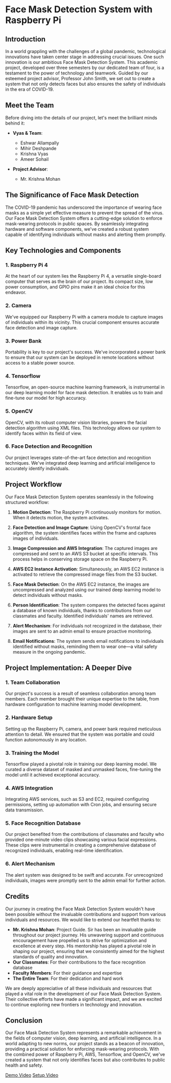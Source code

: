 # Face Mask Detection System with Raspberry Pi

## Introduction

In a world grappling with the challenges of a global pandemic, technological innovations have taken center stage in addressing crucial issues. One such innovation is our ambitious Face Mask Detection System. This academic project, developed over three semesters by our dedicated team of four, is a testament to the power of technology and teamwork. Guided by our esteemed project advisor, Professor John Smith, we set out to create a system that not only detects faces but also ensures the safety of individuals in the era of COVID-19.

## Meet the Team

Before diving into the details of our project, let's meet the brilliant minds behind it:

- **Vyas & Team**:
  - Eshwar Allampally
  - Mihir Deshpande
  - Krishna Vyas
  - Ameer Sohail

- **Project Advisor**:
  - Mr. Krishna Mohan

## The Significance of Face Mask Detection

The COVID-19 pandemic has underscored the importance of wearing face masks as a simple yet effective measure to prevent the spread of the virus. Our Face Mask Detection System offers a cutting-edge solution to enforce mask-wearing protocols in public spaces. By seamlessly integrating hardware and software components, we've created a robust system capable of identifying individuals without masks and alerting them promptly.

## Key Technologies and Components

### 1. Raspberry Pi 4

At the heart of our system lies the Raspberry Pi 4, a versatile single-board computer that serves as the brain of our project. Its compact size, low power consumption, and GPIO pins make it an ideal choice for this endeavor.

### 2. Camera

We've equipped our Raspberry Pi with a camera module to capture images of individuals within its vicinity. This crucial component ensures accurate face detection and image capture.

### 3. Power Bank

Portability is key to our project's success. We've incorporated a power bank to ensure that our system can be deployed in remote locations without access to a stable power source.

### 4. Tensorflow

Tensorflow, an open-source machine learning framework, is instrumental in our deep learning model for face mask detection. It enables us to train and fine-tune our model for high accuracy.

### 5. OpenCV

OpenCV, with its robust computer vision libraries, powers the facial detection algorithm using XML files. This technology allows our system to identify faces within its field of view.

### 6. Face Detection and Recognition

Our project leverages state-of-the-art face detection and recognition techniques. We've integrated deep learning and artificial intelligence to accurately identify individuals.

## Project Workflow

Our Face Mask Detection System operates seamlessly in the following structured workflow:

1. **Motion Detection**: The Raspberry Pi continuously monitors for motion. When it detects motion, the system activates.

2. **Face Detection and Image Capture**: Using OpenCV's frontal face algorithm, the system identifies faces within the frame and captures images of individuals.

3. **Image Compression and AWS Integration**: The captured images are compressed and sent to an AWS S3 bucket at specific intervals. This process helps in conserving storage space on the Raspberry Pi.

4. **AWS EC2 Instance Activation**: Simultaneously, an AWS EC2 instance is activated to retrieve the compressed image files from the S3 bucket.

5. **Face Mask Detection**: On the AWS EC2 instance, the images are uncompressed and analyzed using our trained deep learning model to detect individuals without masks.

6. **Person Identification**: The system compares the detected faces against a database of known individuals, thanks to contributions from our classmates and faculty. Identified individuals' names are retrieved.

7. **Alert Mechanism**: For individuals not recognized in the database, their images are sent to an admin email to ensure proactive monitoring.

8. **Email Notifications**: The system sends email notifications to individuals identified without masks, reminding them to wear one—a vital safety measure in the ongoing pandemic.

## Project Implementation: A Deeper Dive

### 1. Team Collaboration

Our project's success is a result of seamless collaboration among team members. Each member brought their unique expertise to the table, from hardware configuration to machine learning model development.

### 2. Hardware Setup

Setting up the Raspberry Pi, camera, and power bank required meticulous attention to detail. We ensured that the system was portable and could function autonomously in any location.

### 3. Training the Model

Tensorflow played a pivotal role in training our deep learning model. We curated a diverse dataset of masked and unmasked faces, fine-tuning the model until it achieved exceptional accuracy.

### 4. AWS Integration

Integrating AWS services, such as S3 and EC2, required configuring permissions, setting up automation with Cron jobs, and ensuring secure data transmission.

### 5. Face Recognition Database

Our project benefited from the contributions of classmates and faculty who provided one-minute video clips showcasing various facial expressions. These clips were instrumental in creating a comprehensive database of recognized individuals, enabling real-time identification.
### 6. Alert Mechanism

The alert system was designed to be swift and accurate. For unrecognized individuals, images were promptly sent to the admin email for further action.

## Credits

Our journey in creating the Face Mask Detection System wouldn't have been possible without the invaluable contributions and support from various individuals and resources. We would like to extend our heartfelt thanks to:

- **Mr. Krishna Mohan**: Project Guide. Sir has been an invaluable guide throughout our project journey. His unwavering support and continuous encouragement have propelled us to strive for optimization and excellence at every step. His mentorship has played a pivotal role in shaping our project, ensuring that we consistently aimed for the highest standards of quality and innovation.
- **Our Classmates**: For their contributions to the face recognition database
- **Faculty Members**: For their guidance and expertise
- **The Entire Team**: For their dedication and hard work

We are deeply appreciative of all these individuals and resources that played a vital role in the development of our Face Mask Detection System. Their collective efforts have made a significant impact, and we are excited to continue exploring new frontiers in technology and innovation.

## Conclusion

Our Face Mask Detection System represents a remarkable achievement in the fields of computer vision, deep learning, and artificial intelligence. In a world adapting to new norms, our project stands as a beacon of innovation, providing a practical solution for enforcing mask-wearing protocols. With the combined power of Raspberry Pi, AWS, Tensorflow, and OpenCV, we've created a system that not only identifies faces but also contributes to public health and safety.


[Demo Video](https://drive.google.com/file/d/1L32h-_T6HOKA2HPxrAeY-XAqFAfa8FBg/view?usp=sharing)
[Setup Video](https://drive.google.com/file/d/1QpgT8h-F0elhw0hWAzkBceALsIng-mhd/view?usp=sharing)
